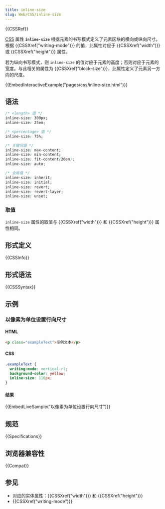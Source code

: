 ```yaml
---
title: inline-size
slug: Web/CSS/inline-size
---
```


{{CSSRef}}

[CSS](/zh-CN/docs/Web/CSS) 属性 **`inline-size`** 根据元素的书写模式定义了元素区块的横向或纵向尺寸。根据 {{CSSXref("writing-mode")}} 的值，此属性对应于 {{CSSXref("width")}} 或 {{CSSXref("height")}} 属性。

若为纵向书写模式，则 `inline-size` 的值对应于元素的高度；否则对应于元素的宽度。与此相关的属性为 {{CSSXref("block-size")}}，此属性定义了元素另一方向的尺度。

{{EmbedInteractiveExample("pages/css/inline-size.html")}}

## 语法

```css
/* <length> 值 */
inline-size: 300px;
inline-size: 25em;

/* <percentage> 值 */
inline-size: 75%;

/* 关键词值 */
inline-size: max-content;
inline-size: min-content;
inline-size: fit-content(20em);
inline-size: auto;

/* 全局值 */
inline-size: inherit;
inline-size: initial;
inline-size: revert;
inline-size: revert-layer;
inline-size: unset;
```

### 取值

`inline-size` 属性的取值与 {{CSSXref("width")}} 和 {{CSSXref("height")}} 属性相同。

## 形式定义

{{CSSInfo}}

## 形式语法

{{CSSSyntax}}

## 示例

### 以像素为单位设置行向尺寸

#### HTML

```html
<p class="exampleText">示例文本</p>
```

#### CSS

```css
.exampleText {
  writing-mode: vertical-rl;
  background-color: yellow;
  inline-size: 110px;
}
```

#### 结果

{{EmbedLiveSample("以像素为单位设置行向尺寸")}}

## 规范

{{Specifications}}

## 浏览器兼容性

{{Compat}}

## 参见

- 对应的实体属性：{{CSSXref("width")}} 和 {{CSSXref("height")}}
- {{CSSXref("writing-mode")}}
